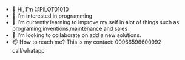- 👋 Hi, I’m @PiLOT01010
- 👀 I’m interested in programming
- 🌱 I’m currently learning to improve my self in alot of things such as programing,inventions,maintenance and sales
- 💞️ I’m looking to collaborate on add a new solutions.
- 📫 How to reach me? This is my contact: 00966596600992 call/whatapp 

<!---
PiLOT01010/PiLOT01010 is a ✨ special ✨ repository because its `README.md` (this file) appears on your GitHub profile.
You can click the Preview link to take a look at your changes.
--->
